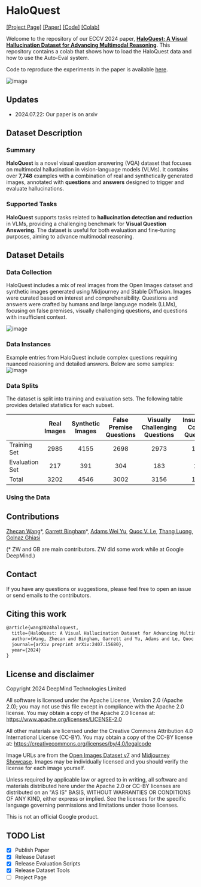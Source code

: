 # HaloQuest

[[Project Page]](https://github.com/google/haloquest/) [[Paper]](https://arxiv.org/abs/2407.15680) [[Code]](https://github.com/ZhecanJamesWang/HaloQuest) [[Colab]](https://github.com/google/haloquest/blob/main/HaloQuest_Colab.ipynb)

Welcome to the repository of our ECCV 2024 paper, [**HaloQuest: A Visual Hallucination Dataset for Advancing Multimodal Reasoning**](https://arxiv.org/abs/2407.15680). This repository contains a colab that shows how to load the HaloQuest data and how to use the Auto-Eval system.

Code to reproduce the experiments in the paper is available [here](https://github.com/ZhecanJamesWang/HaloQuest).

![image](./assets/haloquest_teaser_small.jpg)

## Updates
- 2024.07.22: Our paper is on arxiv

## Dataset Description

### Summary

**HaloQuest** is a novel visual question answering (VQA) dataset that focuses on multimodal hallucination in vision-language models (VLMs). It contains over **7,748** examples with a combination of real and synthetically generated images, annotated with **questions** and **answers** designed to trigger and evaluate hallucinations.

### Supported Tasks

**HaloQuest** supports tasks related to **hallucination detection and reduction** in VLMs, providing a challenging benchmark for **Visual Question Answering**. The dataset is useful for both evaluation and fine-tuning purposes, aiming to advance multimodal reasoning.

## Dataset Details

### Data Collection
HaloQuest includes a mix of real images from the Open Images dataset and synthetic images generated using Midjourney and Stable Diffusion. Images were curated based on interest and comprehensibility. Questions and answers were crafted by humans and large language models (LLMs), focusing on false premises, visually challenging questions, and questions with insufficient context.

![image](./examples.png)

### Data Instances

Example entries from HaloQuest include complex questions requiring nuanced reasoning and detailed answers. Below are some samples:
![image](./examples.png)

### Data Splits
The dataset is split into training and evaluation sets. The following table provides detailed statistics for each subset.

|                | Real Images | Synthetic Images | False Premise Questions | Visually Challenging Questions | Insufficient Context Questions | Total Entries |
|----------------|:-----------:|:----------------:|:-----------------------:|:-----------------------------:|:-----------------------------:|:-------------:|
| Training Set   | 2985        | 4155             | 2698                    | 2973                          | 1469                          | 7140          |
| Evaluation Set | 217         | 391              | 304                     | 183                           | 121                           | 608           |
| Total          | 3202        | 4546             | 3002                    | 3156                          | 1590                          | 7748          |

### Using the Data

## Contributions

[Zhecan Wang](https://www.zhecanwang.com/)\*, [Garrett Bingham](https://garrettbingham.com/)\*, [Adams Wei Yu](https://adamsyu.github.io/), [Quoc V. Le](https://research.google/people/quoc-v-le/?&type=google), [Thang Luong](https://nlp.stanford.edu/~lmthang/), [Golnaz Ghiasi](https://research.google/people/golnaz-ghiasi/?&type=google)

(\* ZW and GB are main contributors. ZW did some work while at Google DeepMind.)

## Contact
If you have any questions or suggestions, please feel free to open an issue or send emails to the contributors.

## Citing this work

```latex
@article{wang2024haloquest,
  title={HaloQuest: A Visual Hallucination Dataset for Advancing Multimodal Reasoning},
  author={Wang, Zhecan and Bingham, Garrett and Yu, Adams and Le, Quoc and Luong, Thang and Ghiasi, Golnaz},
  journal={arXiv preprint arXiv:2407.15680},
  year={2024}
}
```

## License and disclaimer

Copyright 2024 DeepMind Technologies Limited

All software is licensed under the Apache License, Version 2.0 (Apache 2.0);
you may not use this file except in compliance with the Apache 2.0 license.
You may obtain a copy of the Apache 2.0 license at:
https://www.apache.org/licenses/LICENSE-2.0

All other materials are licensed under the Creative Commons Attribution 4.0
International License (CC-BY). You may obtain a copy of the CC-BY license at:
https://creativecommons.org/licenses/by/4.0/legalcode

Image URLs are from the [Open Images Dataset v7](https://storage.googleapis.com/openimages/web/factsfigures_v7.html#publications)
and [Midjourney Showcase](https://www.midjourney.com/showcase). Images may be
individually licensed and you should verify the license for each image yourself.

Unless required by applicable law or agreed to in writing, all software and
materials distributed here under the Apache 2.0 or CC-BY licenses are 
distributed on an "AS IS" BASIS, WITHOUT WARRANTIES OR CONDITIONS OF ANY KIND,
either express or implied. See the licenses for the specific language governing
permissions and limitations under those licenses.

This is not an official Google product.


## TODO List
- [x] Publish Paper
- [x] Release Dataset
- [x] Release Evaluation Scripts
- [x] Release Dataset Tools
- [ ] Project Page
